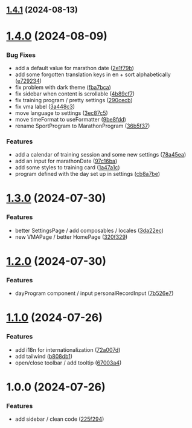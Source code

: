 ## [1.4.1](https://github.com/TheoLaperrouse/MarathonProgram/compare/v1.4.0...v1.4.1) (2024-08-13)

# [1.4.0](https://github.com/TheoLaperrouse/MarathonProgram/compare/v1.3.0...v1.4.0) (2024-08-09)


### Bug Fixes

* add a default value for marathon date ([2e1f79b](https://github.com/TheoLaperrouse/MarathonProgram/commit/2e1f79b01f18668b307628f796b23ced4a69fa55))
* add some forgotten translation keys in en + sort alphabetically ([e729234](https://github.com/TheoLaperrouse/MarathonProgram/commit/e7292344a32f8e37d71fde1f6546a82a0aad5599))
* fix problem with dark theme ([fba7bca](https://github.com/TheoLaperrouse/MarathonProgram/commit/fba7bca06031a2876828b7961168c990e3cff513))
* fix sidebar when content is scrollable ([4b89cf7](https://github.com/TheoLaperrouse/MarathonProgram/commit/4b89cf7541b1de7f4a9a27ffe3d11c9733373192))
* fix training program / pretty settings ([290cecb](https://github.com/TheoLaperrouse/MarathonProgram/commit/290cecbfe7e633740194ff22b8a45b6f087f29b3))
* fix vma label ([3a448c3](https://github.com/TheoLaperrouse/MarathonProgram/commit/3a448c3b7832bcef196d7af55023ee16d20d6895))
* move language to settings ([3ec87c5](https://github.com/TheoLaperrouse/MarathonProgram/commit/3ec87c552dab2ca9edb5d927742b9bbdafa013fc))
* move timeFormat to useFormatter ([9be8fdd](https://github.com/TheoLaperrouse/MarathonProgram/commit/9be8fddc306329fda72754ede617b9ed0bd744d6))
* rename SportProgram to MarathonProgram ([36b5f37](https://github.com/TheoLaperrouse/MarathonProgram/commit/36b5f37f23a8e6d60a0ab11207045a7c1e406228))


### Features

* add a calendar of training session and some new settings ([78a45ea](https://github.com/TheoLaperrouse/MarathonProgram/commit/78a45ead3c1fe7092dac7177d156f01465c8616e))
* add an input for marathonDate ([97c16ba](https://github.com/TheoLaperrouse/MarathonProgram/commit/97c16bad5a892494f3e5c3d2e88b6bd98e690ae8))
* add some styles to training card ([1a47a1c](https://github.com/TheoLaperrouse/MarathonProgram/commit/1a47a1ceb0694a00220e4265188487a62862c6fe))
* program defined with the day set up in settings ([cb8a7be](https://github.com/TheoLaperrouse/MarathonProgram/commit/cb8a7be606aa2f5998a134560b62c66ac3f25843))

# [1.3.0](https://github.com/TheoLaperrouse/MarathonProgram/compare/v1.2.0...v1.3.0) (2024-07-30)

### Features

*   better SettingsPage / add composables / locales ([3da22ec](https://github.com/TheoLaperrouse/MarathonProgram/commit/3da22ec65c4f2283f6e5b6ea0fa6b7ef84ad6600))
*   new VMAPage / better HomePage ([320f329](https://github.com/TheoLaperrouse/MarathonProgram/commit/320f329be80c3d667bec30212e646774275dfcb2))

# [1.2.0](https://github.com/TheoLaperrouse/MarathonProgram/compare/v1.1.0...v1.2.0) (2024-07-30)

### Features

*   dayProgram component / input personalRecordInput ([7b526e7](https://github.com/TheoLaperrouse/MarathonProgram/commit/7b526e79340030f71575bc2d7902b0caeb9634d3))

# [1.1.0](https://github.com/TheoLaperrouse/MarathonProgram/compare/v1.0.0...v1.1.0) (2024-07-26)

### Features

*   add i18n for internationalization ([72a007d](https://github.com/TheoLaperrouse/MarathonProgram/commit/72a007d1f6f9d5e1b0d4813c3d9894da7b0b5078))
*   add tailwind ([b808db1](https://github.com/TheoLaperrouse/MarathonProgram/commit/b808db1a1e2beea9840c74d4dfb2b1e8c11eebc8))
*   open/close toolbar / add tooltip ([67003a4](https://github.com/TheoLaperrouse/MarathonProgram/commit/67003a4515e6a0f0599d2506ee2bda9687e90633))

# 1.0.0 (2024-07-26)

### Features

*   add sidebar / clean code ([225f294](https://github.com/TheoLaperrouse/MarathonProgram/commit/225f294221b678d37f1d339a456acbb24e3d3c59))
